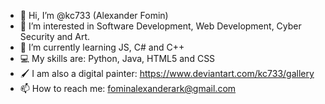 - 👋 Hi, I’m @kc733 (Alexander Fomin)
- 👀 I’m interested in Software Development, Web Development, Cyber Security and Art.
- 🧸 I’m currently learning JS, C# and C++
- 💻 My skills are: Python, Java, HTML5 and CSS
- 🖌 I am also a digital painter: https://www.deviantart.com/kc733/gallery
- 📫 How to reach me: fominalexanderark@gmail.com
